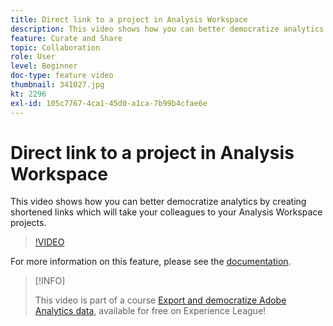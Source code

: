 ```yaml
---
title: Direct link to a project in Analysis Workspace
description: This video shows how you can better democratize analytics by creating shortened links which will take your colleagues to your Analysis Workspace projects.
feature: Curate and Share
topic: Collaboration
role: User
level: Beginner
doc-type: feature video
thumbnail: 341027.jpg
kt: 2296
exl-id: 105c7767-4ca1-45d0-a1ca-7b99b4cfae6e
---
```

# Direct link to a project in Analysis Workspace

This video shows how you can better democratize analytics by creating shortened links which will take your colleagues to your Analysis Workspace projects.

>[!VIDEO](https://video.tv.adobe.com/v/341027/?quality=12&learn=on)

For more information on this feature, please see the [documentation](https://experienceleague.adobe.com/docs/analytics/analyze/analysis-workspace/curate-share/shareable-links.html?lang=en).

>[!INFO]
>
> This video is part of a course [Export and democratize Adobe Analytics data](https://experienceleague.adobe.com/?recommended=Analytics-A-1-2022.1.democratizing), available for free on Experience League!
